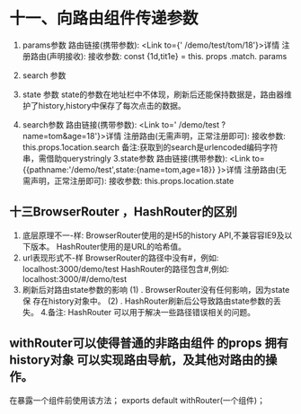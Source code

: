  
# 十一、向路由组件传递参数
1. params参数
路由链接(携带参数): <Link to={' /demo/test/tom/18'}>详情</Link>
注册路由(声明接收): <Route path="/demo/test/ :name/ :age" component={Test}/>
接收参数: const {1d,tit1e} = this. props .match. params
2. search 参数
3. state 参数
   state的参数在地址栏中不体现，刷新后还能保持数据是，路由器维护了history,history中保存了每次点击的数据。

2. search参数
路由链接(携带参数): <Link to=' /demo/test ?name=tom&age=18'}>详情</Link>
注册路由(无需声明，正常注册即可): <Route path="/demo/test" component={Test}/>
接收参数: this.props.1ocation.search
备注:获取到的search是urlencoded编码字符串，需借助querystringly
3.state参数
路由链接(携带参数): <Link to={{pathname:'/demo/test',state:{name=tom,age=18}} }>详情</Link>
注册路由(无需声明，正常注册即可): <Route path="/demo/test" component={Test}/>
接收参数: this.props.location.state


## 十三BrowserRouter ，HashRouter的区别
1. 底层原理不一-样:
BrowserRouter使用的是H5的history API,不兼容容IE9及以下版本。
HashRouter使用的是URL的哈希值。
2. url表现形式不-样
BrowserRouter的路径中没有#，例如: localhost:3000/demo/test
HashRouter的路径包含#,例如: localhost:3000/#/demo/test
3. 刷新后对路由state参数的影响
(1) . BrowserRouter没有任何影响，因为state保 存在history对象中。
(2) . HashRouter刷新后公导致路由state参数的丢失。
4.备注: HashRouter 可以用于解决一些路径错误相关的问题。

## withRouter可以使得普通的非路由组件 的props 拥有 history对象 可以实现路由导航，及其他对路由的操作。
在暴露一个组件前使用该方法；
exports default withRouter(一个组件)；